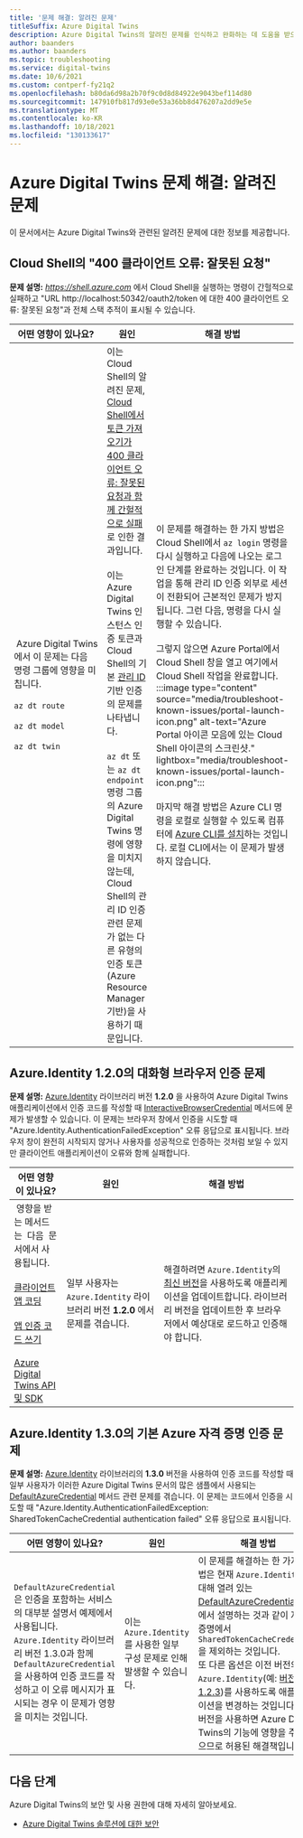 ```yaml
---
title: '문제 해결: 알려진 문제'
titleSuffix: Azure Digital Twins
description: Azure Digital Twins의 알려진 문제를 인식하고 완화하는 데 도움을 받으세요.
author: baanders
ms.author: baanders
ms.topic: troubleshooting
ms.service: digital-twins
ms.date: 10/6/2021
ms.custom: contperf-fy21q2
ms.openlocfilehash: b80da6d98a2b70f9c0d8d84922e9043bef114d80
ms.sourcegitcommit: 147910fb817d93e0e53a36bb8d476207a2dd9e5e
ms.translationtype: MT
ms.contentlocale: ko-KR
ms.lasthandoff: 10/18/2021
ms.locfileid: "130133617"
---
```

# <a name="troubleshooting-azure-digital-twins-known-issues"></a>Azure Digital Twins 문제 해결: 알려진 문제

이 문서에서는 Azure Digital Twins와 관련된 알려진 문제에 대한 정보를 제공합니다.

## <a name="400-client-error-bad-request-in-cloud-shell"></a>Cloud Shell의 "400 클라이언트 오류: 잘못된 요청"

**문제 설명:** *https://shell.azure.com* 에서 Cloud Shell을 실행하는 명령이 간헐적으로 실패하고 "URL http://localhost:50342/oauth2/token 에 대한 400 클라이언트 오류: 잘못된 요청"과 전체 스택 추적이 표시될 수 있습니다.

| 어떤 영향이 있나요? | 원인 | 해결 방법 |
| --- | --- | --- |
| &nbsp;Azure&nbsp;Digital&nbsp;Twins에서 이 문제는 다음 명령 그룹에 영향을 미칩니다.<br><br>`az dt route`<br><br>`az dt model`<br><br>`az dt twin` | 이는 Cloud Shell의 알려진 문제, [Cloud Shell에서 토큰 가져오기가 400 클라이언트 오류: 잘못된 요청과 함께 간헐적으로 실패](https://github.com/Azure/azure-cli/issues/11749)로 인한 결과입니다.<br><br>이는 Azure Digital Twins 인스턴스 인증 토큰과 Cloud Shell의 기본 [관리 ID](../active-directory/managed-identities-azure-resources/overview.md) 기반 인증의 문제를 나타냅니다. <br><br>`az dt` 또는 `az dt endpoint` 명령 그룹의 Azure Digital Twins 명령에 영향을 미치지 않는데, Cloud Shell의 관리 ID 인증 관련 문제가 없는 다른 유형의 인증 토큰(Azure Resource Manager 기반)을 사용하기 때문입니다. | 이 문제를 해결하는 한 가지 방법은 Cloud Shell에서 `az login` 명령을 다시 실행하고 다음에 나오는 로그인 단계를 완료하는 것입니다. 이 작업을 통해 관리 ID 인증 외부로 세션이 전환되어 근본적인 문제가 방지됩니다. 그런 다음, 명령을 다시 실행할 수 있습니다.<br><br>그렇지 않으면 Azure Portal에서 Cloud Shell 창을 열고 여기에서 Cloud Shell 작업을 완료합니다.<br>:::image type="content" source="media/troubleshoot-known-issues/portal-launch-icon.png" alt-text="Azure Portal 아이콘 모음에 있는 Cloud Shell 아이콘의 스크린샷." lightbox="media/troubleshoot-known-issues/portal-launch-icon.png":::<br><br>마지막 해결 방법은 Azure CLI 명령을 로컬로 실행할 수 있도록 컴퓨터에 [Azure CLI를 설치](/cli/azure/install-azure-cli)하는 것입니다. 로컬 CLI에서는 이 문제가 발생하지 않습니다. |

## <a name="issue-with-interactive-browser-authentication-on-azureidentity-120"></a>Azure.Identity 1.2.0의 대화형 브라우저 인증 문제

**문제 설명:** [Azure.Identity](/dotnet/api/azure.identity?view=azure-dotnet&preserve-view=true) 라이브러리 버전 **1.2.0** 을 사용하여 Azure Digital Twins 애플리케이션에서 인증 코드를 작성할 때 [InteractiveBrowserCredential](/dotnet/api/azure.identity.interactivebrowsercredential?view=azure-dotnet&preserve-view=true) 메서드에 문제가 발생할 수 있습니다. 이 문제는 브라우저 창에서 인증을 시도할 때 "Azure.Identity.AuthenticationFailedException" 오류 응답으로 표시됩니다. 브라우저 창이 완전히 시작되지 않거나 사용자를 성공적으로 인증하는 것처럼 보일 수 있지만 클라이언트 애플리케이션이 오류와 함께 실패합니다.

| 어떤 영향이 있나요? | 원인 | 해결 방법 |
| --- | --- | --- |
| &nbsp;영향을 받는&nbsp;메서드는&nbsp;&nbsp;다음&nbsp;&nbsp;문서에서&nbsp;사용됩니다.<br><br>[클라이언트 앱 코딩](tutorial-code.md)<br><br>[앱 인증 코드 쓰기](how-to-authenticate-client.md)<br><br>[Azure Digital Twins API 및 SDK](concepts-apis-sdks.md) | 일부 사용자는 `Azure.Identity` 라이브러리 버전 **1.2.0** 에서 문제를 겪습니다. | 해결하려면 `Azure.Identity`의 [최신 버전](https://www.nuget.org/packages/Azure.Identity)을 사용하도록 애플리케이션을 업데이트합니다. 라이브러리 버전을 업데이트한 후 브라우저에서 예상대로 로드하고 인증해야 합니다. |

## <a name="issue-with-default-azure-credential-authentication-on-azureidentity-130"></a>Azure.Identity 1.3.0의 기본 Azure 자격 증명 인증 문제

**문제 설명:** [Azure.Identity](/dotnet/api/azure.identity?view=azure-dotnet&preserve-view=true) 라이브러리의 **1.3.0** 버전을 사용하여 인증 코드를 작성할 때 일부 사용자가 이러한 Azure Digital Twins 문서의 많은 샘플에서 사용되는 [DefaultAzureCredential](/dotnet/api/azure.identity.defaultazurecredential?view=azure-dotnet&preserve-view=true) 메서드 관련 문제를 겪습니다. 이 문제는 코드에서 인증을 시도할 때 "Azure.Identity.AuthenticationFailedException: SharedTokenCacheCredential authentication failed" 오류 응답으로 표시됩니다.

| 어떤 영향이 있나요? | 원인 | 해결 방법 |
| --- | --- | --- |
| `DefaultAzureCredential`은 인증을 포함하는 서비스의 대부분 설명서 예제에서 사용됩니다. `Azure.Identity` 라이브러리 버전 1.3.0과 함께 `DefaultAzureCredential`을 사용하여 인증 코드를 작성하고 이 오류 메시지가 표시되는 경우 이 문제가 영향을 미치는 것입니다. | 이는 `Azure.Identity`를 사용한 일부 구성 문제로 인해 발생할 수 있습니다. | 이 문제를 해결하는 한 가지 방법은 현재 `Azure.Identity`에 대해 열려 있는 [DefaultAzureCredential 문제](https://github.com/Azure/azure-sdk/issues/1970)에서 설명하는 것과 같이 자격 증명에서 `SharedTokenCacheCredential`을 제외하는 것입니다.<br>또 다른 옵션은 이전 버전의 `Azure.Identity`(예: [버전 1.2.3](https://www.nuget.org/packages/Azure.Identity/1.2.3))를 사용하도록 애플리케이션을 변경하는 것입니다. 이전 버전을 사용하면 Azure Digital Twins의 기능에 영향을 주지 않으므로 허용된 해결책입니다. |

## <a name="next-steps"></a>다음 단계

Azure Digital Twins의 보안 및 사용 권한에 대해 자세히 알아보세요.
* [Azure Digital Twins 솔루션에 대한 보안](concepts-security.md)